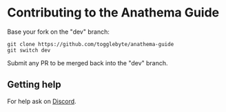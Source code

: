 # Contributing to the Anathema Guide

Base your fork on the "dev" branch:
```
git clone https://github.com/togglebyte/anathema-guide
git switch dev
```

Submit any PR to be merged back into the "dev" branch.

## Getting help

For help ask on [Discord](https://discord.gg/yZgdmXKf6p).
